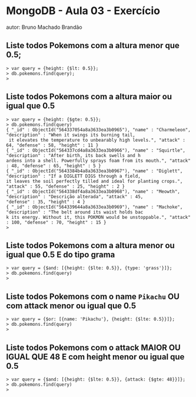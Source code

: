 # MongoDB - Aula 03 - Exercício
autor: Bruno Machado Brandão

## Liste todos Pokemons com a altura **menor que** 0.5;
```
> var query = {height: {$lt: 0.5}};
> db.pokemons.find(query);
>
```

## Liste todos Pokemons com a altura **maior ou igual que** 0.5
```
> var query = {height: {$gte: 0.5}};
> db.pokemons.find(query)
{ "_id" : ObjectId("564337054a8a3633ea3b0965"), "name" : "Charmeleon", "description" : "When it swings its burning tail,
 it elevates the temperature to unbearably high levels.", "attack" : 64, "defense" : 58, "height" : 11 }
{ "_id" : ObjectId("564337cd4a8a3633ea3b0966"), "name" : "Squirtle", "description" : "After birth, its back swells and h
ardens into a shell. Powerfully sprays foam from its mouth.", "attack" : 48, "defense" : 65, "height" : 5 }
{ "_id" : ObjectId("5643384b4a8a3633ea3b0967"), "name" : "Diglett", "description" : "If a DIGLETT DIGS through a field,
it leaves the soil perfectly tilled and ideal for planting crops.", "attack" : 55, "defense" : 25, "height" : 2 }
{ "_id" : ObjectId("564338df4a8a3633ea3b0968"), "name" : "Meowth", "description" : "Descrição alterada", "attack" : 45,
"defense" : 35, "height" : 4 }
{ "_id" : ObjectId("564339644a8a3633ea3b0969"), "name" : "Machoke", "description" : "The belt around its waist holds bac
k its energy. Without it, this POKMON would be unstoppable.", "attack" : 100, "defense" : 70, "height" : 15 }
>
```

## Liste todos Pokemons com a altura **menor ou igual que** 0.5 **E** do tipo grama
```
> var query = {$and: [{height: {$lte: 0.5}}, {type: 'grass'}]};
> db.pokemons.find(query)
>
```

## Liste todos Pokemons com o name `Pikachu` **OU** com attack **menor ou igual que** 0.5
```
> var query = {$or: [{name: 'Pikachu'}, {height: {$lte: 0.5}}]};
> db.pokemons.find(query)
>
```

## Liste todos Pokemons com o attack **MAIOR OU IGUAL QUE** 48 **E** com  height **menor ou igual que** 0.5
```
> var query = {$and: [{height: {$lte: 0.5}}, {attack: {$gte: 48}}]};
> db.pokemons.find(query)
>
```